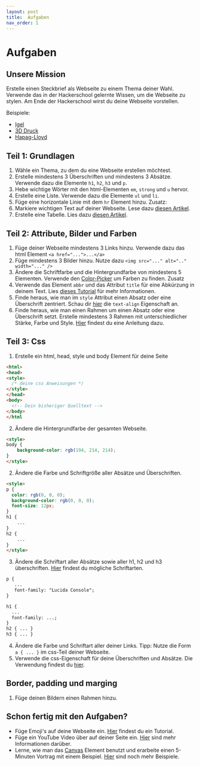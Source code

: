 ```yaml
---
layout: post
title:  Aufgaben
nav_order: 1
---
```

# Aufgaben

## Unsere Mission
Erstelle einen Steckbrief als Webseite zu einem Thema deiner Wahl. Verwende das in der Hackerschool gelernte Wissen, um die Webseite zu stylen. Am Ende der Hackerschool wirst du deine Webseite vorstellen.

Beispiele:
- [Igel](https://hapag-lloyd-inspires.github.io/examples/HLHackerSchool25Dekarz/)
- [3D Druck](https://hapag-lloyd-inspires.github.io/examples/Beispiel%20Steckbrief%203D-Druck/)
- [Hapag-Lloyd](https://hapag-lloyd-inspires.github.io/examples/hapag-lloyd-1/)

## Teil 1: Grundlagen

1. Wähle ein Thema, zu dem du eine Webseite erstellen möchtest.
2. Erstelle mindestens 3 Überschriften und mindestens 3 Absätze. Verwende dazu die Elemente `h1`, `h2`, `h3` und `p`.
3. Hebe wichtige Wörter mit den html-Elementen `em`, `strong` und `u` hervor.
4. Erstelle eine Liste. Verwende dazu die Elemente `ul` und `li`.
5. Füge eine horizontale Linie mit dem `hr` Element hinzu.
Zusatz:
6. Markiere wichtigen Text auf deiner Webseite. Lese dazu [diesen Artikel](https://developer.mozilla.org/de/docs/Web/HTML/Reference/Elements/mark).
7. Erstelle eine Tabelle. Lies dazu [diesen Artikel](https://www.w3schools.com/html/html_tables.asp).

## Teil 2: Attribute, Bilder und Farben
1. Füge deiner Webseite mindestens 3 Links hinzu. Verwende dazu das html Element `<a href="...">...</a>`
2. Füge mindestens 3 Bilder hinzu. Nutze dazu `<img src="..." alt=".." width="..." />`
3. Ändere die Schriftfarbe und die Hintergrundfarbe von mindestens 5 Elementen. Verwende den [Color-Picker](https://www.w3schools.com/colors/colors_picker.asp) um Farben zu finden.
Zusatz
3. Verwende das Element `abbr` und das Attribut `title` für eine Abkürzung in deinem Text. Lies [dieses Tutorial](https://www.w3schools.com/html/html_quotation_elements.asp) für mehr Informationen.
4. Finde heraus, wie man im `style` Attribut einen Absatz oder eine Überschrift zentriert. Schau dir [hier](https://www.w3schools.com/css/css_text_align.asp) die `text-align` Eigenschaft an.
5. Finde heraus, wie man einen Rahmen um einen Absatz oder eine Überschrift setzt. Erstelle mindestens 3 Rahmen mit unterschiedlicher Stärke, Farbe und Style. [Hier](https://www.w3schools.com/css/css_border.asp) findest du eine Anleitung dazu.

## Teil 3: Css 
1. Erstelle ein html, head, style und body Element für deine Seite

```html
<html>
<head>
<style>
  /* deine css Anweisungen */
</style>
</head>
<body>
  <!-- Dein bisheriger Quelltext -->
</body>
</html
```
2. Ändere die Hintergrundfarbe der gesamten Webseite.

```html
<style>
body {
    background-color: rgb(194, 214, 214);
}
</style>
```

2. Ändere die Farbe und Schriftgröße aller Absätze und Überschriften.

```html
<style>
p {
  color: rgb(0, 0, 0);
  background-color: rgb(0, 0, 0);
  font-size: 12px;
}
h1 {
    ...
}
h2 {
    ...
}    
</style>
```

3. Ändere die Schriftart aller Absätze sowie aller h1, h2 und h3 überschriften. [Hier](https://www.w3schools.com/css/css_font.asp) findest du mögliche Schriftarten. 

```html
p {
   ...
   font-family: "Lucida Console";
}

h1 {
  ...
  font-family: ...;
}
h2 { ... }
h3 { ... }
```

4. Ändere die Farbe und Schriftart aller deiner Links. Tipp: Nutze die Form `a { ... }` im css-Teil deiner Webseite.
5. Verwende die css-Eigenschaft für deine Überschriften und Absätze. Die Verwendung findest du [hier](https://developer.mozilla.org/de/docs/Web/CSS/text-align).

## Border, padding und marging
1. Füge deinen Bildern einen Rahmen hinzu.

## Schon fertig mit den Aufgaben?
- Füge Emoji's auf deine Webseite ein. [Hier](https://www.w3schools.com/html/html_emojis.asp) findest du ein Tutorial.
- Füge ein YouTube Video über auf deiner Seite ein. [Hier](https://www.w3schools.com/html/html_youtube.asp) sind mehr Informationen darüber.
- Lerne, wie man das [Canvas](https://www.w3schools.com/html/html5_canvas.asp) Element benutzt und erarbeite einen 5-Minuten Vortrag mit einem Beispiel. [Hier](https://www.w3schools.com/tags/ref_canvas.asp) sind noch mehr Beispiele.